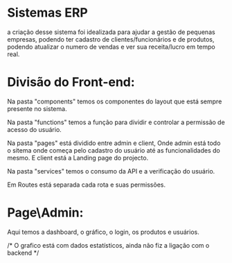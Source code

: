 # Sistemas ERP

a criação desse sistema foi idealizada para ajudar a gestão de pequenas empresas, podendo ter cadastro de clientes/funcionários e de produtos, podendo atualizar o numero de vendas e ver sua receita/lucro em tempo real.

# Divisão do Front-end:

Na pasta "components" temos os componentes do layout que está sempre presente no sistema.

Na pasta "functions" temos a função para dividir e controlar a permissão de acesso do usuário.

Na pasta "pages" está dividido entre admin e client, Onde admin está todo o sitema onde começa pelo cadastro do usuário até as funcionalidades do mesmo. E client está a Landing page do projecto.

Na pasta "services" temos o consumo da API e a verificação do usuário.

Em Routes está separada cada rota e suas permissões.

# Page\Admin:

Aqui temos a dashboard, o gráfico, o login, os produtos e usuários.

/* O grafico está com dados estatísticos, ainda não fiz a ligação com o backend */
